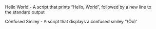 Hello World - A script that prints “Hello, World”, followed by a new line to the standard output

Confused Smiley - A script that displays a confused smiley "(Ôo)'

